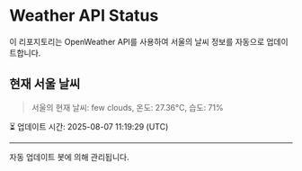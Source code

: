 
# Weather API Status

이 리포지토리는 OpenWeather API를 사용하여 서울의 날씨 정보를 자동으로 업데이트합니다.

## 현재 서울 날씨
> 서울의 현재 날씨: few clouds, 온도: 27.36°C, 습도: 71%

⏳ 업데이트 시간: 2025-08-07 11:19:29 (UTC)

---
자동 업데이트 봇에 의해 관리됩니다.
